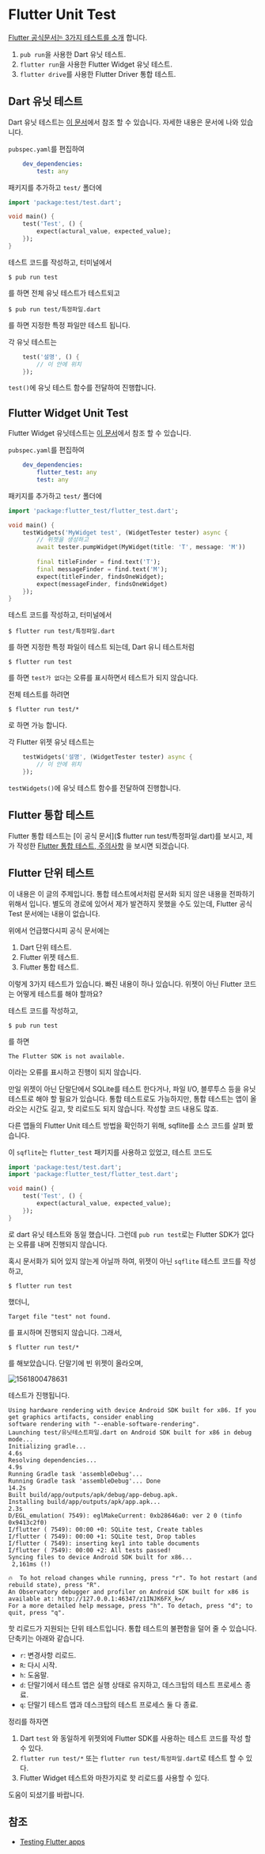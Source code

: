 # Flutter Unit Test

[Flutter 공식문서는 3가지 테스트를 소개](https://flutter.dev/docs/testing) 합니다.

1. `pub run`을 사용한 Dart 유닛 테스트.
2. `flutter run`을 사용한 Flutter Widget 유닛 테스트.
3. `flutter drive`를 사용한 Flutter Driver 통합 테스트.

## Dart 유닛 테스트

Dart 유닛 테스트는 [이 문서](https://flutter.dev/docs/cookbook/testing/unit/introduction)에서 참조 할 수 있습니다. 자세한 내용은 문서에 나와 있습니다.

`pubspec.yaml`를 편집하여

```yaml
    dev_dependencies:
        test: any
```

패키지를 추가하고 `test/` 폴더에 

```dart
import 'package:test/test.dart';

void main() {
 	test('Test', () {
   		expect(actural_value, expected_value);
 	});
}
```

테스트 코드를 작성하고, 터미널에서

```
$ pub run test
```

를 하면 전체 유닛 테스트가 테스트되고

```
$ pub run test/특정파일.dart
```

를 하면 지정한 특정 파일만 테스트 됩니다.

각 유닛 테스트는 

```dart
 	test('설명', () {
        // 이 안에 위치
 	});
```

`test()`에 유닛 테스트 함수를 전달하여 진행합니다.

## Flutter Widget Unit Test

Flutter Widget 유닛테스트는 [이 문서](https://flutter.dev/docs/cookbook/testing/widget/introduction)에서 참조 할 수 있습니다.

`pubspec.yaml`를 편집하여

```yaml
    dev_dependencies:
        flutter_test: any
        test: any
```

패키지를 추가하고 `test/` 폴더에 

```dart
import 'package:flutter_test/flutter_test.dart';

void main() {
 	testWidgets('MyWidget test', (WidgetTester tester) async {
		// 위젯을 생성하고
		await tester.pumpWidget(MyWidget(title: 'T', message: 'M'))
          
		final titleFinder = find.text('T');
		final messageFinder = find.text('M'); 
		expect(titleFinder, findsOneWidget);
		expect(messageFinder, findsOneWidget)        
  	});
}
```

테스트 코드를 작성하고, 터미널에서

```
$ flutter run test/특정파일.dart
```

를 하면 지정한 특정 파일이 테스트 되는데, Dart 유니 테스트처럼

```
$ flutter run test
```

를 하면 `test가 없다`는 오류를 표시하면서 테스트가 되지 않습니다. 

전체 테스트를 하려면

```
$ flutter run test/*
```

로 하면 가능 합니다.

각 Flutter 위젯 유닛 테스트는 

```dart
 	testWidgets('설명', (WidgetTester tester) async {
        // 이 안에 위치
 	});
```

`testWidgets()`에 유닛 테스트 함수를 전달하여 진행합니다.

## Flutter 통합 테스트

Flutter 통합 테스트는 [이 공식 문서]($ flutter run test/특정파일.dart)를 보시고, 제가 작성한 [Flutter 통합 테스트, 주의사항](integrated_test.md) 을 보시면 되겠습니다.

## Flutter 단위 테스트

이 내용은 이 글의 주제입니다. 통합 테스트에서처럼 문서화 되지 않은 내용을 전파하기 위해서 입니다. 별도의 경로에 있어서 제가 발견하지 못했을 수도 있는데, Flutter 공식 Test 문서에는 내용이 없습니다.

위에서 언급했다시피 공식 문서에는 

1. Dart 단위 테스트.
2. Flutter 위젯 테스트.
3. Flutter 통합 테스트.

이렇게 3가지 테스트가 있습니다. 빠진 내용이 하나 있습니다. 위젯이 아닌 Flutter 코드는 어떻게 테스트를 해야 할까요?

테스트 코드를 작성하고,

```
$ pub run test
```

를 하면 

```
The Flutter SDK is not available.
```

이라는 오류를 표시하고 진행이 되지 않습니다.

만일 위젯이 아닌 단말단에서 SQLite를 테스트 한다거나, 파일 I/O, 블루투스 등을 유닛 테스트로 해야 할 필요가 있습니다. 통합 테스트로도 가능하지만, 통합 테스트는 앱이 올라오는 시간도 길고, 핫 리로드도 되지 않습니다. 작성할 코드 내용도 많죠.

다른 앱들의 Flutter Unit 테스트 방법을 확인하기 위해, sqflite를 소스 코드를 살펴 봤습니다.

이 `sqflite`는 `flutter_test` 패키지를 사용하고 있었고, 테스트 코드도 

```dart
import 'package:test/test.dart';
import 'package:flutter_test/flutter_test.dart';

void main() {
 	test('Test', () {
   		expect(actural_value, expected_value);
 	});
}
```

로 dart 유닛 테스트와 동일 했습니다. 그런데 `pub run test`로는 Flutter SDK가 없다는 오류를 내며 진행되지 않습니다.

혹시 문서화가 되어 있지 않는게 아닐까 하여, 위젯이 아닌 `sqflite` 테스트 코드를 작성하고,

```
$ flutter run test
```

했더니,

```
Target file "test" not found.
```

를 표시하며 진행되지 않습니다. 그래서,

```
$ flutter run test/*
```

를 해보았습니다. 단말기에 빈 위젯이 올라오며,

![1561800478631](flutter_unit_test.assets/1561800478631.png)

테스트가 진행됩니다.

```
Using hardware rendering with device Android SDK built for x86. If you get graphics artifacts, consider enabling
software rendering with "--enable-software-rendering".
Launching test/유닛테스트파일.dart on Android SDK built for x86 in debug mode...
Initializing gradle...                                              4.6s
Resolving dependencies...                                           4.9s
Running Gradle task 'assembleDebug'...                                  
Running Gradle task 'assembleDebug'... Done                        14.2s
Built build/app/outputs/apk/debug/app-debug.apk.
Installing build/app/outputs/apk/app.apk...                         2.3s
D/EGL_emulation( 7549): eglMakeCurrent: 0xb28646a0: ver 2 0 (tinfo 0x9413c2f0)
I/flutter ( 7549): 00:00 +0: SQLite test, Create tables
I/flutter ( 7549): 00:00 +1: SQLite test, Drop tables
I/flutter ( 7549): inserting key1 into table documents                  
I/flutter ( 7549): 00:00 +2: All tests passed!                          
Syncing files to device Android SDK built for x86...                    
 2,161ms (!)                                       

🔥  To hot reload changes while running, press "r". To hot restart (and rebuild state), press "R".
An Observatory debugger and profiler on Android SDK built for x86 is available at: http://127.0.0.1:46347/z1INJK6FX_k=/
For a more detailed help message, press "h". To detach, press "d"; to quit, press "q".
```

핫 리로드가 지원되는 단위 테스트입니다. 통합 테스트의 불편함을 덜어 줄 수 있습니다. 단축키는 아래와 같습니다.

- `r`: 변경사항 리로드.
- `R`: 다시 시작.
- `h`: 도움말.
- `d`: 단말기에서 테스트 앱은 실행 상태로 유지하고, 데스크탑의 테스트 프로세스  종료.
- `q`: 단말기 테스트 앱과 데스크탑의 테스트 프로세스 둘 다 종료.

정리를 하자면

1. Dart `test`  와 동일하게 위젯외에 Flutter SDK를 사용하는 테스트 코드를 작성 할 수 있다.
2. `flutter run test/*` 또는 `flutter run test/특정파일.dart`로 테스트 할 수 있다.
3. Flutter Widget 테스트와 마찬가지로 핫 리로드를 사용할 수 있다.

도움이 되셨기를 바랍니다.

## 참조

- [Testing Flutter apps](https://flutter.dev/docs/testing)

